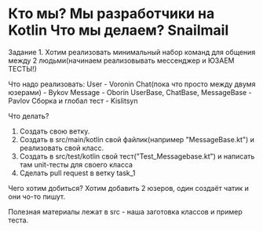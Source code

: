 ﻿# Кто мы? Мы разработчики на Kotlin Что мы делаем? Snailmail

Задание 1. Хотим реализовать минимальный набор команд для общения между 2 людьми(начинаем реализовывать мессенджер и ЮЗАЕМ ТЕСТЫ!)

Что надо реализовать:
User - Voronin
Chat(пока что просто между двумя юзерами) - Bykov
Message - Oborin
UserBase, ChatBase, MessageBase - Pavlov
Сборка и глобал тест - Kislitsyn

Что делать? 
1. Создать свою ветку.
2. Создать в src/main/kotlin свой файлик(например "MessageBase.kt") и реализовать свой класс.
3. Создать в src/test/kotlin свой тест("Test_Messagebase.kt") и написать там unit-тесты для своего класса
4. Cделать pull request в ветку task_1

Чего хотим добиться?
Хотим добавить 2 юзеров, один создаёт чатик и они чо-то пишут. 

Полезная материалы лежат в src - наша заготовка классов и пример теста.







